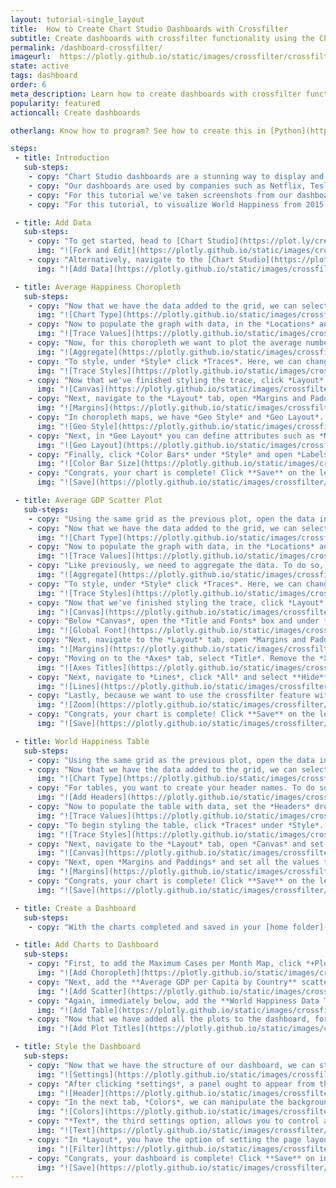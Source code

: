 ```yaml
---
layout: tutorial-single_layout
title:  How to Create Chart Studio Dashboards with Crossfilter
subtitle: Create dashboards with crossfilter functionality using the Chart Studio data visualization tool
permalink: /dashboard-crossfilter/
imageurl:  https://plotly.github.io/static/images/crossfilter/crossfilter.gif
state: active
tags: dashboard
order: 6
meta_description: Learn how to create dashboards with crossfilter functionality using the Chart Studio dashboard tool.
popularity: featured
actioncall: Create dashboards

otherlang: Know how to program? See how to create this in [Python](https://plot.ly/python/dashboard/) or [R](https://plot.ly/r/dashboard/). Want something more reactive check out [Dash](https://plot.ly/dash).

steps:
 - title: Introduction
   sub-steps:
    - copy: "Chart Studio dashboards are a stunning way to display and share your graphs. Your charts are fully interactive with publication-quality graphics, and there's nothing to download or install — it's 100% web-based."
    - copy: "Our dashboards are used by companies such as Netflix, Tesla, and Google for their customization options and features. If you too want to present your plots in a cool way, keep reading."
    - copy: "For this tutorial we've taken screenshots from our dashboard, which can be found [here](https://plot.ly/~plotly2_demo/237/untitled-dashboard/)."
    - copy: "For this tutorial, to visualize World Happiness from 2015 to 2017, we'll create three individual charts: (1) a average happiness choropleth map, (2) GDP per capita scatter plot and (3) a table to visualise the data. In the section below, we'll look at how to make each of the charts."

 - title: Add Data
   sub-steps:
    - copy: "To get started, head to [Chart Studio](https://plot.ly/create/) and add your data. You have the option of typing directly in the grid, uploading your file, or entering a URL of an online dataset. For this tutorial, we'll use the World Happiness Dataset from the Sustainable Development Solutions Network. To begin, simply view the [dataset](https://plot.ly/~bdun9/2521/) and click **'Fork & Edit'**. The Chart Studio ought to open and you're all set to go."
      img: "![Fork and Edit](https://plotly.github.io/static/images/crossfilter/choropleth/fork-and-edit.png)"
    - copy: "Alternatively, navigate to the [Chart Studio](https://plot.ly/create/) and click **'Import'**, **'By URL'**, and then paste in the **URL** (https://raw.githubusercontent.com/bcdunbar/datasets/master/worldhappiness.csv)."
      img: "![Add Data](https://plotly.github.io/static/images/crossfilter/choropleth/add-data.png)"

 - title: Average Happiness Choropleth
   sub-steps:
    - copy: "Now that we have the data added to the grid, we can select our chart type. To do so, select *Graph* on the left-hand side, then *Create*. Click *Chart Type*, and **Choropleth** from the *Maps* column."
      img: "![Chart Type](https://plotly.github.io/static/images/crossfilter/choropleth/chart-type.png)"
    - copy: "Now to populate the graph with data, in the *Locations* and *Values* dropdown select **Country** and **HappinessScore**, respectively. Additionally, set **Country Names** in the *Locations Format* dropdown, **World** in the *Map Regions*, and set the *Projections* to **Distance Preserving (Equirectangular)**. You ought to note that countries aren't defined yet as we need to aggregate the data."
      img: "![Trace Values](https://plotly.github.io/static/images/crossfilter/choropleth/trace-values.png)"
    - copy: "Now, for this choropleth we want to plot the average number of confirmed cases. Therefore, we need to aggregate the data. To do so, open *Aggregate*, select **Country** as the *Group By Column*, and **HappinessScore** as the *Trace*. Then, set *Z* value to **avg**."
      img: "![Aggregate](https://plotly.github.io/static/images/crossfilter/choropleth/aggregate.png)"
    - copy: "To style, under *Style* click *Traces*. Here, we can change the colorscale by clicking the **yellow/blue** palette (around the 3rd from the left)."
      img: "![Trace Styles](https://plotly.github.io/static/images/crossfilter/choropleth/trace-style.png)"
    - copy: "Now that we've finished styling the trace, click *Layout* to style the background, fonts, and margins. To complete the former, select *Canvas* and set **#444444** as the *Margin Color*."
      img: "![Canvas](https://plotly.github.io/static/images/crossfilter/choropleth/canvas.png)"
    - copy: "Next, navigate to the *Layout* tab, open *Margins and Paddings* and set all the values to **0** to make it full width and height."
      img: "![Margins](https://plotly.github.io/static/images/crossfilter/choropleth/margins.png)"
    - copy: "In choropleth maps, we have *Geo Style* and *Geo Layout*. To alter the former, select *Geo Style* and set *Land* to **Show**. Set *Color* to **#444444**. Next, set *Oceans* to **Show** and *Color* **#444444**; *Country* to **Show** and *Color* **#444444**. Lastly, *Frame* to **Hide**."
      img: "![Geo Style](https://plotly.github.io/static/images/crossfilter/choropleth/geo-style.png)"
    - copy: "Next, in *Geo Layout* you can define attributes such as *Map Scope*, *Projection*, *Rotation*, *Scale*, and *Map Resolution*. In this tutorial, we'll leave it as-is."
      img: "![Geo Layout](https://plotly.github.io/static/images/crossfilter/choropleth/geo-layout.png)"
    - copy: "Finally, click *Color Bars* under *Style* and open *Labels*. Here, set the *Typeface* to **Raleway** and the *Font Color* to **#FFFFFF**."
      img: "![Color Bar Size](https://plotly.github.io/static/images/crossfilter/choropleth/color-bar-labels.png)"
    - copy: "Congrats, your chart is complete! Click **Save** on the left-hand side of the screen. In the pop-up, enter your filename and select either **Public** (visible to all) or **Private Link** (visible only to those who you share the link with) and hit **Save**. Since these plots are destined for a dashboard, they can't be set to private."
      img: "![Save](https://plotly.github.io/static/images/crossfilter/choropleth/save.png)"

 - title: Average GDP Scatter Plot
   sub-steps:
    - copy: "Using the same grid as the previous plot, open the data in the Chart Studio."
    - copy: "Now that we have the data added to the grid, we can select our chart type. To do so, select *Graph* on the left-hand side, then *Create*. Click *Chart Type*, and **Scatter** from the *Business* column."
      img: "![Chart Type](https://plotly.github.io/static/images/crossfilter/scatter/chart-type.png)"
    - copy: "Now to populate the graph with data, in the *Locations* and *Values* dropdown select **Country** and **Economy_GDP_per_Capita**, respectively. Additionally, set **HappinessScore** in the *Size* and *Color* dropdowns."
      img: "![Trace Values](https://plotly.github.io/static/images/crossfilter/scatter/trace-value.png)"
    - copy: "Like previously, we need to aggregate the data. To do so, open *Aggregate*, select **Country** as the *Group By Column*, and **Economy_GDP_per_Capita** as the *Trace*. Then, set *Y*, *Marker Size* and *Marker Color* to **avg**."
      img: "![Aggregate](https://plotly.github.io/static/images/crossfilter/scatter/aggregate.png)"
    - copy: "To style, under *Style* click *Traces*. Here, we can change the colorscale by clicking the **blue/yellow** palette (around the 3rd from the left)."
      img: "![Trace Styles](https://plotly.github.io/static/images/crossfilter/scatter/trace-styles.png)"
    - copy: "Now that we've finished styling the trace, click *Layout* to style the background, fonts, and margins. To complete the former, select *Canvas* and set **#444444** as the *Margin Color*."
      img: "![Canvas](https://plotly.github.io/static/images/crossfilter/scatter/canvas.png)"
    - copy: "Below *Canvas*, open the *Title and Fonts* box and under *Global Font*, set *Typeface* to **Raleway**, *Font Size* to **12**, and *Font Color* to **#FFFFFF**."
      img: "![Global Font](https://plotly.github.io/static/images/crossfilter/scatter/global-font.png)"
    - copy: "Next, navigate to the *Layout* tab, open *Margins and Paddings* and set the values to **10**, **120**, **80** and **0**, respectively."
      img: "![Margins](https://plotly.github.io/static/images/crossfilter/scatter/margins.png)"
    - copy: "Moving on to the *Axes* tab, select *Title*. Remove the *X* title, then  click *Y* and set the title to **GDP per Capita**."
      img: "![Axes Titles](https://plotly.github.io/static/images/crossfilter/scatter/axes-titles.png)"
    - copy: "Next, navigate to *Lines*, click *All* and select **Hide** for all options. This will remove all lines including grid, horizontal and zero line."
      img: "![Lines](https://plotly.github.io/static/images/crossfilter/scatter/lines.png)"
    - copy: "Lastly, because we want to use the crossfilter feature with our dashboard open *Zoom* and select **Disable**."
      img: "![Zoom](https://plotly.github.io/static/images/crossfilter/scatter/zoom.png)"
    - copy: "Congrats, your chart is complete! Click **Save** on the left-hand side of the screen. In the pop-up, enter your filename and select either **Public** (visible to all) or **Private Link** (visible only to those who you share the link with) and hit **Save**. Since these plots are destined for a dashboard, they can't be set to private."
      img: "![Save](https://plotly.github.io/static/images/crossfilter/scatter/save.png)"

 - title: World Happiness Table
   sub-steps:
    - copy: "Using the same grid as the previous plot, open the data in the Chart Studio."
    - copy: "Now that we have the data added to the grid, we can select our chart type. To do so, select *Graph* on the left-hand side, then *Create*. Click *Chart Type*, and **Table** from the *Statistics* column."
      img: "![Chart Type](https://plotly.github.io/static/images/crossfilter/table/chart-type.png)"
    - copy: "For tables, you want to create your header names. To do so, in the 1dt spare column type in the header names: **Year**, **Country**, **Happiness Rank**, **Happiness Score** and **GDP per Capita**. Lastly, rename the column to **Headers**."
      img: "![Add Headers](https://plotly.github.io/static/images/crossfilter/table/headers.png)"
    - copy: "Now to populate the table with data, set the *Headers* dropwdown to **Headers**. Then, **Year**, **Country**, **Happiness Rank**, **Happiness Score** and **Economy_GDP_per_Capita** to the columns dropdown."
      img: "![Trace Values](https://plotly.github.io/static/images/crossfilter/table/trace-values.png)"
    - copy: "To begin styling the table, click *Traces* under *Style*. In *Header*, set the *Fill Color* to **#444444**, *Font Color* to **#FFFFFF**, and *Border Color* to **#FFFFFF**. In *Cells*, the *Fill Color* to **#444444**, *Font Color* to **#FFFFFF**, and *Border Color* to **#FFFFFF**."
      img: "![Trace Styles](https://plotly.github.io/static/images/crossfilter/table/trace-style.png)"
    - copy: "Next, navigate to the *Layout* tab, open *Canvas* and set the *Plot* and *Margin Color* to **#000000** to keep with the dark theme of the previous plots."
      img: "![Canvas](https://plotly.github.io/static/images/crossfilter/table/canvas.png)"
    - copy: "Next, open *Margins and Paddings* and set all the values to **10** to make the table just shy of full width and height."
      img: "![Margins](https://plotly.github.io/static/images/crossfilter/table/margins.png)"
    - copy: "Congrats, your chart is complete! Click **Save** on the left-hand side of the screen. In the pop-up, enter your filename and select either **Public** (visible to all) or **Private Link** (visible only to those who you share the link with) and hit **Save**. Since these plots are destined for a dashboard, they can't be set to private."
      img: "![Save](https://plotly.github.io/static/images/crossfilter/table/save.png)"

 - title: Create a Dashboard
   sub-steps:
    - copy: "With the charts completed and saved in your [home folder](https://plot.ly/organize/home), we can now create a dashboard by simply adding these charts, adjusting the layout, and styling the dashboard before sharing and interacting. To get started with creating a dashboard, hover over the *+Create* button and select **Dashboard** from the menu. Alternatively, open this [link](https://plot.ly/dashboard/create)."

 - title: Add Charts to Dashboard
   sub-steps:
    - copy: "First, to add the Maximum Cases per Month Map, click *+Plot* in the bottom left corner of the screen. A new box ought to appear with the option to 'Add a Plot'. Click, the *'Your Files'* option and then in the pop-up select the **Average Happiness by Country** map we made earlier."
      img: "![Add Choropleth](https://plotly.github.io/static/images/crossfilter/dashboard/add-plot.png)"
    - copy: "Next, add the **Average GDP per Capita by Country** scatter plot following the same process. As we are making a fairly simple and straight forward dashboard, we can just leave this plot immediate below the previous map."
      img: "![Add Scatter](https://plotly.github.io/static/images/crossfilter/dashboard/add-plot2.png)"
    - copy: "Again, immediately below, add the **World Happiness Data Table**."
      img: "![Add Table](https://plotly.github.io/static/images/crossfilter/dashboard/add-plot3.png)"
    - copy: "Now that we have added all the plots to the dashboard, for each plot where it says, 'Enter a title...'' insert plot titles: **Average Happiness by Country**, **Average GDP per Capita by Country** and **World Happiness Data Table** in the same order as we added the plots. Your result ought to look like below."
      img: "![Add Plot Titles](https://plotly.github.io/static/images/crossfilter/dashboard/add-titles.png)"

 - title: Style the Dashboard
   sub-steps:
    - copy: "Now that we have the structure of our dashboard, we can style it. To do so, navigate to the *settings icon* directly opposite the dashboard title. When hovering you ought to see the option settings from the menu."
      img: "![Settings](https://plotly.github.io/static/images/crossfilter/dashboard/settings.png)"
    - copy: "After clicking *settings*, a panel ought to appear from the right-hand side of the screen. Here, we have the option of headers, colors, text, layout, and filter. First, in *Headers*, we can set the title, add a logo, and multiple links. For this tutorial, add **World Happiness 2015-2017** to the *Title* text box. Next, let's add the Sustainable Development Solutions Network logo. We can do this by simply adding the URL for the logo PNG: **http://unsdsn.org/wp- content/themes/sdsn/assets/  img/sdsn_logo_fc.png**. Also, we can add an link to the data source by typing the text **Data Source: World Happiness Report** and then in the *URL* box, enter **http://worldhappiness.report/**."
      img: "![Header](https://plotly.github.io/static/images/crossfilter/dashboard/headers.png)"
    - copy: "In the next tab, *Colors*, we can manipulate the background, borders, and text colors. As you can see, the dashboard has already added these by default. That said, keeping with our plot themes, we will set *Header Background*, *Page Background*, *Box Background*, *Box Border*, and *Box Header Background* to **#444444**. Then, set *Header Font Color* and *Box Header Font Color* to **#FFFFFF**."
      img: "![Colors](https://plotly.github.io/static/images/crossfilter/dashboard/colors.png)"
    - copy: "*Text*, the third settings option, allows you to control all things text, including font color, family, and size, as well as header styles and text box styles. Again, like the Colors tab, some values are defined. However, here, we'll set the *Font Family* to **Raleway**. Make the header font larger by selecting **2.2em** in the *Header Font Size* and, additionally, change the *Header Font Weight* to **300**."
      img: "![Text](https://plotly.github.io/static/images/crossfilter/dashboard/text.png)"
    - copy: "In *Layout*, you have the option of setting the page layout as either a dashboard or a report. Here, we'll leave it as the default dashboard setting. The last settings category, *Filter*, provides you with the option to enable or disable the Search Bar or the Crossfilter feature. For this tutorial, leave the *Search Bar* as-is but let’s enable the *Crossfilter* feature by selecting **Enable** (for more information about this feature see the next section)."
      img: "![Filter](https://plotly.github.io/static/images/crossfilter/dashboard/filter.png)"
    - copy: "Congrats, your dashboard is complete! Click **Save** on in the bottom right-hand side of the screen. In the pop-up, enter your filename and select either **Public** (visible to all), or **Private Link** (visible only to those who you share the link with), or **Private** (visible only to you) and hit **Save**."
      img: "![Save](https://plotly.github.io/static/images/crossfilter/dashboard/save.png)"
---
```

